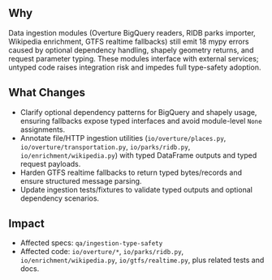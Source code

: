 ## Why
Data ingestion modules (Overture BigQuery readers, RIDB parks importer, Wikipedia enrichment, GTFS realtime fallbacks) still emit 18 mypy errors caused by optional dependency handling, shapely geometry returns, and request parameter typing. These modules interface with external services; untyped code raises integration risk and impedes full type-safety adoption.

## What Changes
- Clarify optional dependency patterns for BigQuery and shapely usage, ensuring fallbacks expose typed interfaces and avoid module-level `None` assignments.
- Annotate file/HTTP ingestion utilities (`io/overture/places.py`, `io/overture/transportation.py`, `io/parks/ridb.py`, `io/enrichment/wikipedia.py`) with typed DataFrame outputs and typed request payloads.
- Harden GTFS realtime fallbacks to return typed bytes/records and ensure structured message parsing.
- Update ingestion tests/fixtures to validate typed outputs and optional dependency scenarios.

## Impact
- Affected specs: `qa/ingestion-type-safety`
- Affected code: `io/overture/*`, `io/parks/ridb.py`, `io/enrichment/wikipedia.py`, `io/gtfs/realtime.py`, plus related tests and docs.

